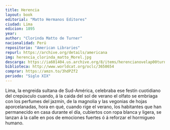 ```yaml
---
title: Herencia
layout: book
editorial: "Matto Hermanos Editores"
ciudad: Lima
edicion: 1895
year:
author: "Clorinda Matto de Turner"
nacionalidad: Perú
repositorio: "American Libraries"
repurl: https://archive.org/details/americana
img: herencia_clorinda_matto_Morel.jpg
descarga: https://ia601404.us.archive.org/8/items/herencianovelap00turngoog_202008/herencianovelap00turngoog.pdf
biblioteca: http://www.worldcat.org/oclc/3658654
comprar: https://amzn.to/3hdPZf2
periodo: "Siglo XIX"
---
```

 

Lima, la engreida sultana de Sud-América, celebraba ese festín cuotidiano del crepúsculo cuando, á la caida del sol de verano el olfato se embriaga con los perfumes del jazmín, de la magnolia y las vegonias de hojas aporcelanadas, hora en qué, cuando rige el verano, los habitantes que han permanecido en casa durante el día, cubiertos con ropa blanca y ligera, se lanzan á la calle en pos de emociones fuertes ó á reforzar el hormigueo humano.
